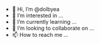 - 👋 Hi, I’m @dolbyea
- 👀 I’m interested in ...
- 🌱 I’m currently learning ...
- 💞️ I’m looking to collaborate on ...
- 📫 How to reach me ...

<!---
dolbyea/dolbyea is a ✨ special ✨ repository because its `README.md` (this file) appears on your GitHub profile.
You can click the Preview link to take a look at your changes.
--->
